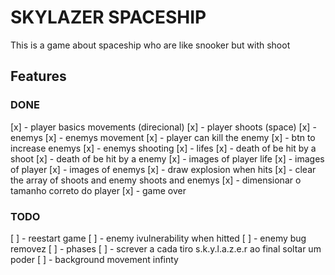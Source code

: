 # SKYLAZER SPACESHIP
This is a game about spaceship who are like snooker but with shoot

## Features

### DONE
[x] - player basics movements (direcional)
[x] - player shoots (space)
[x] - enemys
[x] - enemys movement
[x] - player can kill the enemy
[x] - btn to increase enemys
[x] - enemys shooting
[x] - lifes
[x] - death of be hit by a shoot
[x] - death of be hit by a enemy
[x] - images of player life
[x] - images of player
[x] - images of enemys
[x] - draw explosion when hits
[x] - clear the array of shoots and enemy shoots and enemys
[x] - dimensionar o tamanho correto do player
[x] - game over

### TODO
[ ] - reestart game
[ ] - enemy ivulnerability when hitted
[ ] - enemy bug removez
[ ] - phases
[ ] - screver a cada tiro s.k.y.l.a.z.e.r ao final soltar um poder
[ ] - background movement infinty
